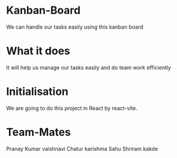 # Kanban-Board
We can handle our tasks easily using this kanban board
# What it does
It will help us manage our tasks easily and do team work efficiently
# Initialisation
We are going to do this project in React by react-vite.
# Team-Mates
Pranay Kumar 
vaishnavi Chatur
karishma Sahu
Shriram kakde
